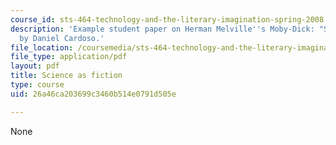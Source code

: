 ```yaml
---
course_id: sts-464-technology-and-the-literary-imagination-spring-2008
description: 'Example student paper on Herman Melville''s Moby-Dick: "Science as fiction,"
  by Daniel Cardoso.'
file_location: /coursemedia/sts-464-technology-and-the-literary-imagination-spring-2008/26a46ca203699c3460b514e0791d505e_dcardoso_wk7.pdf
file_type: application/pdf
layout: pdf
title: Science as fiction
type: course
uid: 26a46ca203699c3460b514e0791d505e

---
```

None